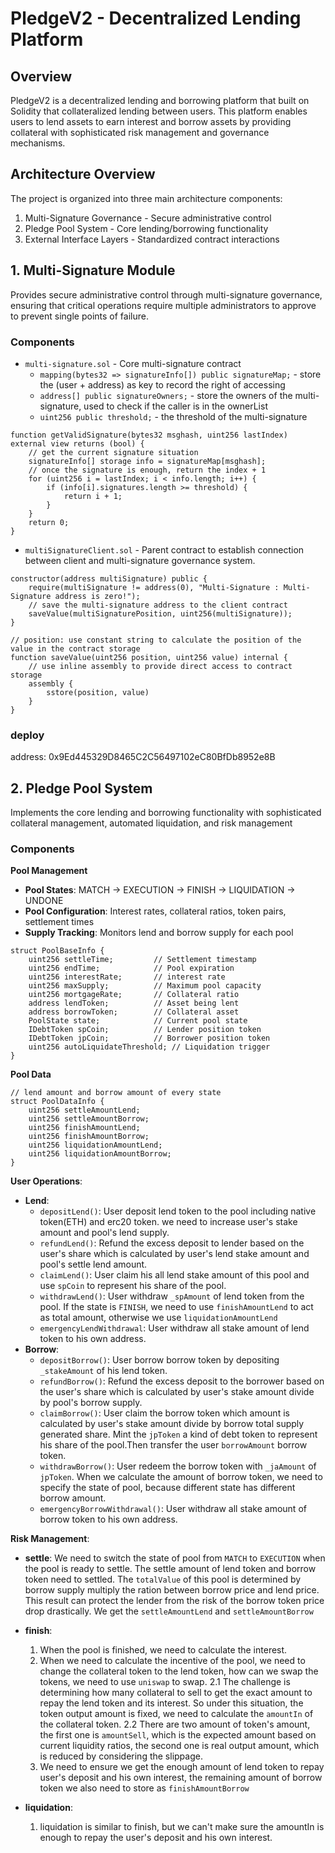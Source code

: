 # PledgeV2 - Decentralized Lending Platform

## Overview

PledgeV2 is a decentralized lending and borrowing platform that built on Solidity that collateralized lending between users. This platform enables users to lend assets to earn interest and borrow assets by providing collateral with sophisticated risk management and governance mechanisms.

## Architecture Overview

The project is organized into three main architecture components:

1. Multi-Signature Governance - Secure administrative control
2. Pledge Pool System - Core lending/borrowing functionality
3. External Interface Layers - Standardized contract interactions


## 1. Multi-Signature Module

Provides secure administrative control through multi-signature governance, ensuring that critical operations require multiple administrators to approve to prevent single points of failure.

### Components

- `multi-signature.sol` - Core multi-signature contract
  - `mapping(bytes32 => signatureInfo[]) public signatureMap;` - store the (user + address) as key to record the right of accessing
  - `address[] public signatureOwners;` - store the owners of the multi-signature, used to check if the caller is in the ownerList
  - `uint256 public threshold;` - the threshold of the multi-signature

```solidity
function getValidSignature(bytes32 msghash, uint256 lastIndex) external view returns (bool) {
    // get the current signature situation
    signatureInfo[] storage info = signatureMap[msghash];
    // once the signature is enough, return the index + 1
    for (uint256 i = lastIndex; i < info.length; i++) {
        if (info[i].signatures.length >= threshold) {
            return i + 1;
        }
    }
    return 0;
}
```

- `multiSignatureClient.sol` - Parent contract to establish connection between client and multi-signature governance system.

```solidity
constructor(address multiSignature) public {
    require(multiSignature != address(0), "Multi-Signature : Multi-Signature address is zero!");
    // save the multi-signature address to the client contract
    saveValue(multiSignaturePosition, uint256(multiSignature));
}
```

```solidity
// position: use constant string to calculate the position of the value in the contract storage
function saveValue(uint256 position, uint256 value) internal {
    // use inline assembly to provide direct access to contract storage
    assembly {
        sstore(position, value)
    }
}
```

### deploy
address: 0x9Ed445329D8465C2C56497102eC80BfDb8952e8B


## 2. Pledge Pool System

Implements the core lending and borrowing functionality with sophisticated collateral management, automated liquidation, and risk management


### Components

**Pool Management**
- **Pool States**: MATCH → EXECUTION → FINISH → LIQUIDATION → UNDONE
- **Pool Configuration**: Interest rates, collateral ratios, token pairs, settlement times
- **Supply Tracking**: Monitors lend and borrow supply for each pool

```solidity
struct PoolBaseInfo {
    uint256 settleTime;         // Settlement timestamp
    uint256 endTime;            // Pool expiration
    uint256 interestRate;       // interest rate
    uint256 maxSupply;          // Maximum pool capacity
    uint256 mortgageRate;       // Collateral ratio
    address lendToken;          // Asset being lent
    address borrowToken;        // Collateral asset
    PoolState state;            // Current pool state
    IDebtToken spCoin;          // Lender position token
    IDebtToken jpCoin;          // Borrower position token
    uint256 autoLiquidateThreshold; // Liquidation trigger
}
```

**Pool Data**

```solidity
// lend amount and borrow amount of every state
struct PoolDataInfo {
    uint256 settleAmountLend;
    uint256 settleAmountBorrow;
    uint256 finishAmountLend;
    uint256 finishAmountBorrow;
    uint256 liquidationAmountLend;
    uint256 liquidationAmountBorrow;
}
```


**User Operations**:
- **Lend**:
    - `depositLend()`: User deposit lend token to the pool including native token(ETH) and erc20 token. we need to increase user's stake amount and pool's lend supply.
    - `refundLend()`: Refund the excess deposit to lender based on the user's share which is calculated by user's lend stake amount and pool's settle lend amount.
    - `claimLend()`: User claim his all lend stake amount of this pool and use `spCoin` to represent his share of the pool.
    - `withdrawLend()`: User withdraw `_spAmount` of lend token from the pool. If the state is `FINISH`, we need to use `finishAmountLend` to act as total amount, otherwise we use `liquidationAmountLend`
    - `emergencyLendWithdrawal`: User withdraw all stake amount of lend token to his own address.
- **Borrow**:
    - `depositBorrow()`: User borrow borrow token by depositing `_stakeAmount` of his lend token.
    - `refundBorrow()`: Refund the excess deposit to the borrower based on the user's share which is calculated by user's stake amount divide by pool's borrow supply.
    - `claimBorrow()`: User claim the borrow token which amount is calculated by user's stake amount divide by borrow total supply generated share. Mint the `jpToken` a kind of debt token to represent his share of the pool.Then transfer the user `borrowAmount` borrow token.
    - `withdrawBorrow()`: User redeem the borrow token with `_jaAmount` of `jpToken`. When we calculate the amount of borrow token, we need to specify the state of pool, because different state has different borrow amount.
    - `emergencyBorrowWithdrawal()`: User withdraw all stake amount of borrow token to his own address.

**Risk Management**:

- **settle**: We need to switch the state of pool from `MATCH` to `EXECUTION` when the pool is ready to settle. The settle amount of lend token and borrow token need to settled. The `totalValue` of this pool is determined by borrow supply multiply the ration between borrow price and lend price. This result can protect the lender from the risk of the borrow token price drop drastically. We get the `settleAmountLend` and `settleAmountBorrow`

- **finish**: 
  1. When the pool is finished, we need to calculate the interest. 
  2. When we need to calculate the incentive of the pool, we need to change the collateral token to the lend token, how can we swap the tokens, we need to use `uniswap` to swap. 
    2.1 The challenge is determining how many collateral to sell to get the exact amount to repay the lend token and its interest. So under this situation, the token output amount is fixed, we need to calculate the `amountIn` of the collateral token. 
    2.2 There are two amount of token's amount, the first one is `amountSell`, which is the expected amount based on current liquidity ratios, the second one is real output amount, which is reduced by considering the slippage.
  3. We need to ensure we get the enough amount of lend token to repay user's deposit and his own interest, the remaining amount of borrow token we also need to store as `finishAmountBorrow`


- **liquidation**:
  1. liquidation is similar to finish, but we can't make sure the amountIn is enough to repay the  user's deposit and his own interest.









